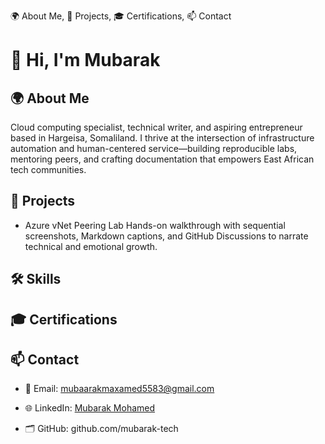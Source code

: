 🌍 About Me, 🚀 Projects, 🎓 Certifications, 📫 Contact
 # 👋 Hi, I'm Mubarak
## 🌍 About Me
Cloud computing specialist, technical writer, and aspiring entrepreneur based in Hargeisa, Somaliland. I thrive at the intersection of infrastructure automation and human-centered service—building reproducible labs, mentoring peers, and crafting documentation that empowers East African tech communities. <br>

## 🚀 Projects
- Azure vNet Peering Lab Hands-on walkthrough with sequential screenshots, Markdown captions, and GitHub Discussions to narrate technical and emotional growth.<br>
## 🛠️ Skills
## 🎓 Certifications
## 📫 Contact

- 📧 Email: mubaarakmaxamed5583@gmail.com

- 🌐 LinkedIn: [Mubarak Mohamed](https://www.linkedin.com/in/mubarak-mohamed-81bb16209/)

- 🗂️ GitHub: github.com/mubarak-tech

<!---
Mubaarak1-git/Mubaarak1-git is a ✨ special ✨ repository because its `README.md` (this file) appears on your GitHub profile.
You can click the Preview link to take a look at your changes.
--->

